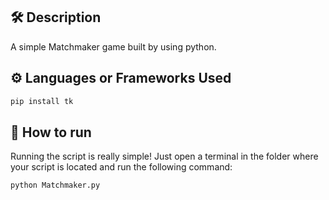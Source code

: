 ## 🛠️ Description

A simple Matchmaker game built by using python.

## ⚙️ Languages or Frameworks Used
```bash
pip install tk
```

## 🌟 How to run
Running the script is really simple! Just open a terminal in the folder where your script is located and run the following command:

```sh
python Matchmaker.py
